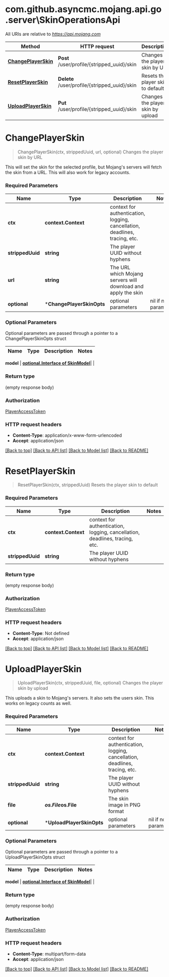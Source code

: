 # com.github.asyncmc.mojang.api.go.server\SkinOperationsApi

All URIs are relative to *https://api.mojang.com*

Method | HTTP request | Description
------------- | ------------- | -------------
[**ChangePlayerSkin**](SkinOperationsApi.md#ChangePlayerSkin) | **Post** /user/profile/{stripped_uuid}/skin | Changes the player skin by URL
[**ResetPlayerSkin**](SkinOperationsApi.md#ResetPlayerSkin) | **Delete** /user/profile/{stripped_uuid}/skin | Resets the player skin to default
[**UploadPlayerSkin**](SkinOperationsApi.md#UploadPlayerSkin) | **Put** /user/profile/{stripped_uuid}/skin | Changes the player skin by upload


# **ChangePlayerSkin**
> ChangePlayerSkin(ctx, strippedUuid, url, optional)
Changes the player skin by URL

This will set the skin for the selected profile, but Mojang's servers will fetch the skin from a URL. This will also work for legacy accounts.

### Required Parameters

Name | Type | Description  | Notes
------------- | ------------- | ------------- | -------------
 **ctx** | **context.Context** | context for authentication, logging, cancellation, deadlines, tracing, etc.
  **strippedUuid** | **string**| The player UUID without hyphens | 
  **url** | **string**| The URL which Mojang servers will download and apply the skin | 
 **optional** | ***ChangePlayerSkinOpts** | optional parameters | nil if no parameters

### Optional Parameters
Optional parameters are passed through a pointer to a ChangePlayerSkinOpts struct

Name | Type | Description  | Notes
------------- | ------------- | ------------- | -------------


 **model** | [**optional.Interface of SkinModel**](SkinModel.md)|  | 

### Return type

 (empty response body)

### Authorization

[PlayerAccessToken](../README.md#PlayerAccessToken)

### HTTP request headers

 - **Content-Type**: application/x-www-form-urlencoded
 - **Accept**: application/json

[[Back to top]](#) [[Back to API list]](../README.md#documentation-for-api-endpoints) [[Back to Model list]](../README.md#documentation-for-models) [[Back to README]](../README.md)

# **ResetPlayerSkin**
> ResetPlayerSkin(ctx, strippedUuid)
Resets the player skin to default

### Required Parameters

Name | Type | Description  | Notes
------------- | ------------- | ------------- | -------------
 **ctx** | **context.Context** | context for authentication, logging, cancellation, deadlines, tracing, etc.
  **strippedUuid** | **string**| The player UUID without hyphens | 

### Return type

 (empty response body)

### Authorization

[PlayerAccessToken](../README.md#PlayerAccessToken)

### HTTP request headers

 - **Content-Type**: Not defined
 - **Accept**: application/json

[[Back to top]](#) [[Back to API list]](../README.md#documentation-for-api-endpoints) [[Back to Model list]](../README.md#documentation-for-models) [[Back to README]](../README.md)

# **UploadPlayerSkin**
> UploadPlayerSkin(ctx, strippedUuid, file, optional)
Changes the player skin by upload

This uploads a skin to Mojang's servers. It also sets the users skin. This works on legacy counts as well.

### Required Parameters

Name | Type | Description  | Notes
------------- | ------------- | ------------- | -------------
 **ctx** | **context.Context** | context for authentication, logging, cancellation, deadlines, tracing, etc.
  **strippedUuid** | **string**| The player UUID without hyphens | 
  **file** | ***os.File*****os.File**| The skin image in PNG format | 
 **optional** | ***UploadPlayerSkinOpts** | optional parameters | nil if no parameters

### Optional Parameters
Optional parameters are passed through a pointer to a UploadPlayerSkinOpts struct

Name | Type | Description  | Notes
------------- | ------------- | ------------- | -------------


 **model** | [**optional.Interface of SkinModel**](SkinModel.md)|  | 

### Return type

 (empty response body)

### Authorization

[PlayerAccessToken](../README.md#PlayerAccessToken)

### HTTP request headers

 - **Content-Type**: multipart/form-data
 - **Accept**: application/json

[[Back to top]](#) [[Back to API list]](../README.md#documentation-for-api-endpoints) [[Back to Model list]](../README.md#documentation-for-models) [[Back to README]](../README.md)

